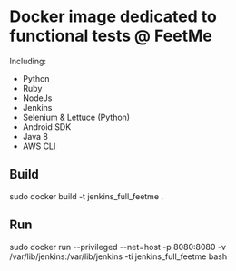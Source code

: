 # Docker image dedicated to functional tests @ FeetMe

Including:
- Python
- Ruby
- NodeJs
- Jenkins
- Selenium & Lettuce (Python)
- Android SDK
- Java 8
- AWS CLI

## Build
sudo docker build -t jenkins_full_feetme .

## Run
sudo docker run --privileged --net=host -p 8080:8080 -v /var/lib/jenkins:/var/lib/jenkins -ti jenkins_full_feetme bash
